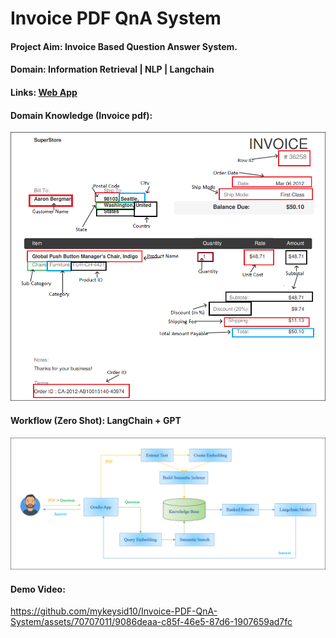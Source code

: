 # Invoice PDF QnA System

#### Project Aim: Invoice Based Question Answer System.

#### Domain: Information Retrieval | NLP | Langchain

#### Links: [Web App]()

#### Domain Knowledge (Invoice pdf):

![Workflow](https://raw.githubusercontent.com/mykeysid10/Invoice-PDF-QnA-System/main/Domain_Knowledge.png)

#### Workflow (Zero Shot): LangChain + GPT

![Workflow](https://raw.githubusercontent.com/mykeysid10/Invoice-PDF-QnA-System/main/Workflow.PNG)

#### Demo Video:

https://github.com/mykeysid10/Invoice-PDF-QnA-System/assets/70707011/9086deaa-c85f-46e5-87d6-1907659ad7fc
